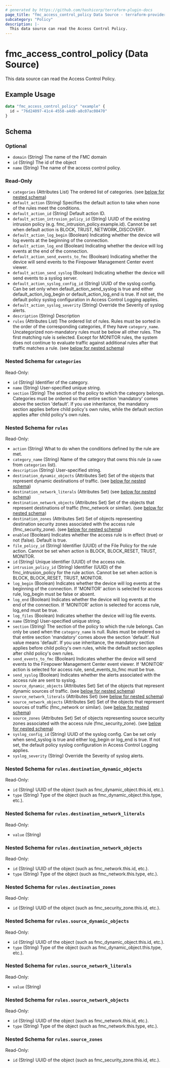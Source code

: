 ```yaml
---
# generated by https://github.com/hashicorp/terraform-plugin-docs
page_title: "fmc_access_control_policy Data Source - terraform-provider-fmc"
subcategory: "Policy"
description: |-
  This data source can read the Access Control Policy.
---
```


# fmc_access_control_policy (Data Source)

This data source can read the Access Control Policy.

## Example Usage

```terraform
data "fmc_access_control_policy" "example" {
  id = "76d24097-41c4-4558-a4d0-a8c07ac08470"
}
```

<!-- schema generated by tfplugindocs -->
## Schema

### Optional

- `domain` (String) The name of the FMC domain
- `id` (String) The id of the object
- `name` (String) The name of the access control policy.

### Read-Only

- `categories` (Attributes List) The ordered list of categories. (see [below for nested schema](#nestedatt--categories))
- `default_action` (String) Specifies the default action to take when none of the rules meet the conditions.
- `default_action_id` (String) Default action ID.
- `default_action_intrusion_policy_id` (String) UUID of the existing intrusion policy (e.g. fmc_intrusion_policy.example.id). Cannot be set when default action is BLOCK, TRUST, NETWORK_DISCOVERY.
- `default_action_log_begin` (Boolean) Indicating whether the device will log events at the beginning of the connection.
- `default_action_log_end` (Boolean) Indicating whether the device will log events at the end of the connection.
- `default_action_send_events_to_fmc` (Boolean) Indicating whether the device will send events to the Firepower Management Center event viewer.
- `default_action_send_syslog` (Boolean) Indicating whether the device will send events to a syslog server.
- `default_action_syslog_config_id` (String) UUID of the syslog config. Can be set only when default_action_send_syslog is true and either default_action_log_begin or default_action_log_end is true. If not set, the default policy syslog configuration in Access Control Logging applies.
- `default_action_syslog_severity` (String) Override the Severity of syslog alerts.
- `description` (String) Description
- `rules` (Attributes List) The ordered list of rules. Rules must be sorted in the order of the corresponding categories, if they have `category_name`. Uncategorized non-mandatory rules must be below all other rules. The first matching rule is selected. Except for MONITOR rules, the system does not continue to evaluate traffic against additional rules after that traffic matches a rule. (see [below for nested schema](#nestedatt--rules))

<a id="nestedatt--categories"></a>
### Nested Schema for `categories`

Read-Only:

- `id` (String) Identifier of the category.
- `name` (String) User-specified unique string.
- `section` (String) The section of the policy to which the category belongs. Categories must be ordered so that entire section 'mandatory' comes above the section 'default'. If you use inheritance, the mandatory section applies before child policy's own rules, while the default section applies after child policy's own rules.


<a id="nestedatt--rules"></a>
### Nested Schema for `rules`

Read-Only:

- `action` (String) What to do when the conditions defined by the rule are met.
- `category_name` (String) Name of the category that owns this rule (a `name` from `categories` list).
- `description` (String) User-specified string.
- `destination_dynamic_objects` (Attributes Set) Set of the objects that represent dynamic destinations of traffic. (see [below for nested schema](#nestedatt--rules--destination_dynamic_objects))
- `destination_network_literals` (Attributes Set) (see [below for nested schema](#nestedatt--rules--destination_network_literals))
- `destination_network_objects` (Attributes Set) Set of the objects that represent destinations of traffic (fmc_network or similar). (see [below for nested schema](#nestedatt--rules--destination_network_objects))
- `destination_zones` (Attributes Set) Set of objects representing destination security zones associated with the access rule (fmc_security_zone). (see [below for nested schema](#nestedatt--rules--destination_zones))
- `enabled` (Boolean) Indicates whether the access rule is in effect (true) or not (false). Default is true.
- `file_policy_id` (String) Identifier (UUID) of the File Policy for the rule action. Cannot be set when action is BLOCK, BLOCK_RESET, TRUST, MONITOR.
- `id` (String) Unique identifier (UUID) of the access rule.
- `intrusion_policy_id` (String) Identifier (UUID) of the fmc_intrusion_policy for the rule action. Cannot be set when action is BLOCK, BLOCK_RESET, TRUST, MONITOR.
- `log_begin` (Boolean) Indicates whether the device will log events at the beginning of the connection. If 'MONITOR' action is selected for access rule, log_begin must be false or absent.
- `log_end` (Boolean) Indicates whether the device will log events at the end of the connection. If 'MONITOR' action is selected for access rule, log_end must be true.
- `log_files` (Boolean) Indicates whether the device will log file events.
- `name` (String) User-specified unique string.
- `section` (String) The section of the policy to which the rule belongs. Can only be used when the `category_name` is null. Rules must be ordered so that entire section 'mandatory' comes above the section 'default'. Null value means 'default'. If you use inheritance, the mandatory section applies before child policy's own rules, while the default section applies after child policy's own rules.
- `send_events_to_fmc` (Boolean) Indicates whether the device will send events to the Firepower Management Center event viewer. If 'MONITOR' action is selected for access rule, send_events_to_fmc must be true.
- `send_syslog` (Boolean) Indicates whether the alerts associated with the access rule are sent to syslog.
- `source_dynamic_objects` (Attributes Set) Set of the objects that represent dynamic sources of traffic. (see [below for nested schema](#nestedatt--rules--source_dynamic_objects))
- `source_network_literals` (Attributes Set) (see [below for nested schema](#nestedatt--rules--source_network_literals))
- `source_network_objects` (Attributes Set) Set of the objects that represent sources of traffic (fmc_network or similar). (see [below for nested schema](#nestedatt--rules--source_network_objects))
- `source_zones` (Attributes Set) Set of objects representing source security zones associated with the access rule (fmc_security_zone). (see [below for nested schema](#nestedatt--rules--source_zones))
- `syslog_config_id` (String) UUID of the syslog config. Can be set only when send_syslog is true and either log_begin or log_end is true. If not set, the default policy syslog configuration in Access Control Logging applies.
- `syslog_severity` (String) Override the Severity of syslog alerts.

<a id="nestedatt--rules--destination_dynamic_objects"></a>
### Nested Schema for `rules.destination_dynamic_objects`

Read-Only:

- `id` (String) UUID of the object (such as fmc_dynamic_object.this.id, etc.).
- `type` (String) Type of the object (such as fmc_dynamic_object.this.type, etc.).


<a id="nestedatt--rules--destination_network_literals"></a>
### Nested Schema for `rules.destination_network_literals`

Read-Only:

- `value` (String)


<a id="nestedatt--rules--destination_network_objects"></a>
### Nested Schema for `rules.destination_network_objects`

Read-Only:

- `id` (String) UUID of the object (such as fmc_network.this.id, etc.).
- `type` (String) Type of the object (such as fmc_network.this.type, etc.).


<a id="nestedatt--rules--destination_zones"></a>
### Nested Schema for `rules.destination_zones`

Read-Only:

- `id` (String) UUID of the object (such as fmc_security_zone.this.id, etc.).


<a id="nestedatt--rules--source_dynamic_objects"></a>
### Nested Schema for `rules.source_dynamic_objects`

Read-Only:

- `id` (String) UUID of the object (such as fmc_dynamic_object.this.id, etc.).
- `type` (String) Type of the object (such as fmc_dynamic_object.this.type, etc.).


<a id="nestedatt--rules--source_network_literals"></a>
### Nested Schema for `rules.source_network_literals`

Read-Only:

- `value` (String)


<a id="nestedatt--rules--source_network_objects"></a>
### Nested Schema for `rules.source_network_objects`

Read-Only:

- `id` (String) UUID of the object (such as fmc_network.this.id, etc.).
- `type` (String) Type of the object (such as fmc_network.this.type, etc.).


<a id="nestedatt--rules--source_zones"></a>
### Nested Schema for `rules.source_zones`

Read-Only:

- `id` (String) UUID of the object (such as fmc_security_zone.this.id, etc.).
